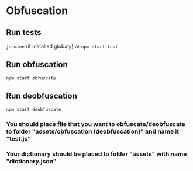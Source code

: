 # Obfuscation

## Run tests
```jasmine``` (if installed globaly) or ```npm start test```

## Run obfuscation
```npm start obfuscate```

## Run deobfuscation
```npm start deobfuscate```


### You should place file that you want to obfuscate/deobfuscate to folder "assets/obfuscation (deobfuscation)" and name it "test.js"
### Your dictionary should be placed to folder "assets" with name "dictionary.json"
